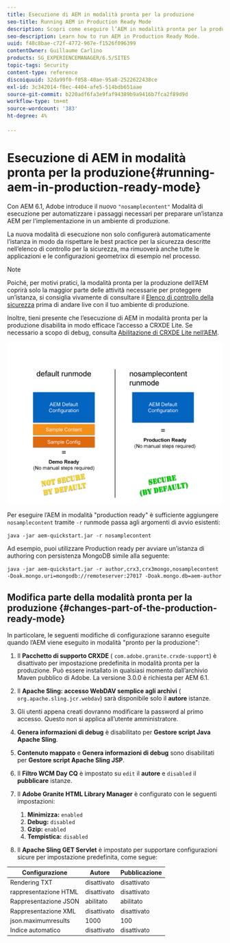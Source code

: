 ```yaml
---
title: Esecuzione di AEM in modalità pronta per la produzione
seo-title: Running AEM in Production Ready Mode
description: Scopri come eseguire l’AEM in modalità pronta per la produzione.
seo-description: Learn how to run AEM in Production Ready Mode.
uuid: f48c8bae-c72f-4772-967e-f1526f096399
contentOwner: Guillaume Carlino
products: SG_EXPERIENCEMANAGER/6.5/SITES
topic-tags: Security
content-type: reference
discoiquuid: 32da99f0-f058-40ae-95a8-2522622438ce
exl-id: 3c342014-f8ec-4404-afe5-514bdb651aae
source-git-commit: b220adf6fa3e9faf94389b9a9416b7fca2f89d9d
workflow-type: tm+mt
source-wordcount: '383'
ht-degree: 4%

---
```


# Esecuzione di AEM in modalità pronta per la produzione{#running-aem-in-production-ready-mode}

Con AEM 6.1, Adobe introduce il nuovo `"nosamplecontent"` Modalità di esecuzione per automatizzare i passaggi necessari per preparare un’istanza AEM per l’implementazione in un ambiente di produzione.

La nuova modalità di esecuzione non solo configurerà automaticamente l’istanza in modo da rispettare le best practice per la sicurezza descritte nell’elenco di controllo per la sicurezza, ma rimuoverà anche tutte le applicazioni e le configurazioni geometrixx di esempio nel processo.

>[!NOTE]
>
>Poiché, per motivi pratici, la modalità pronta per la produzione dell’AEM coprirà solo la maggior parte delle attività necessarie per proteggere un’istanza, si consiglia vivamente di consultare il [Elenco di controllo della sicurezza](/help/sites-administering/security-checklist.md) prima di andare live con il tuo ambiente di produzione.
>
>Inoltre, tieni presente che l’esecuzione di AEM in modalità pronta per la produzione disabilita in modo efficace l’accesso a CRXDE Lite. Se necessario a scopo di debug, consulta [Abilitazione di CRXDE Lite nell’AEM](/help/sites-administering/enabling-crxde-lite.md).

![chlimage_1-83](assets/chlimage_1-83a.png)

Per eseguire l’AEM in modalità &quot;production ready&quot; è sufficiente aggiungere `nosamplecontent` tramite `-r` runmode passa agli argomenti di avvio esistenti:

```shell
java -jar aem-quickstart.jar -r nosamplecontent
```

Ad esempio, puoi utilizzare Production ready per avviare un’istanza di authoring con persistenza MongoDB simile alla seguente:

```shell
java -jar aem-quickstart.jar -r author,crx3,crx3mongo,nosamplecontent -Doak.mongo.uri=mongodb://remoteserver:27017 -Doak.mongo.db=aem-author
```

## Modifica parte della modalità pronta per la produzione {#changes-part-of-the-production-ready-mode}

In particolare, le seguenti modifiche di configurazione saranno eseguite quando l’AEM viene eseguito in modalità &quot;pronto per la produzione&quot;:

1. Il **Pacchetto di supporto CRXDE** ( `com.adobe.granite.crxde-support`) è disattivato per impostazione predefinita in modalità pronta per la produzione. Può essere installato in qualsiasi momento dall’archivio Maven pubblico di Adobe. La versione 3.0.0 è richiesta per AEM 6.1.

1. Il **Apache Sling: accesso WebDAV semplice agli archivi** ( `org.apache.sling.jcr.webdav`) sarà disponibile solo il **autore** istanze.

1. Gli utenti appena creati dovranno modificare la password al primo accesso. Questo non si applica all’utente amministratore.
1. **Genera informazioni di debug** è disabilitato per **Gestore script Java Apache Sling**.

1. **Contenuto mappato** e **Genera informazioni di debug** sono disabilitati per **Gestore script Apache Sling JSP**.

1. Il **Filtro WCM Day CQ** è impostato su `edit` il **autore** e `disabled` il **pubblicare** istanze.

1. Il **Adobe Granite HTML Library Manager** è configurato con le seguenti impostazioni:

   1. **Minimizza:** `enabled`
   1. **Debug:** `disabled`
   1. **Gzip:** `enabled`
   1. **Tempistica:** `disabled`

1. Il **Apache Sling GET Servlet** è impostato per supportare configurazioni sicure per impostazione predefinita, come segue:

| **Configurazione** | **Autore** | **Pubblicazione** |
|---|---|---|
| Rendering TXT | disattivato | disattivato |
| rappresentazione HTML | disattivato | disattivato |
| Rappresentazione JSON | abilitato | abilitato |
| Rappresentazione XML | disattivato | disattivato |
| json.maximumresults | 1000 | 100 |
| Indice automatico | disattivato | disattivato |
